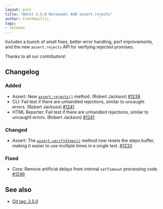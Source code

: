 ```yaml
---
layout: post
title: "QUnit 2.5.0 Released: Add assert.rejects"
author: trentmwillis
tags:
- release
---
```


Includes a bunch of small fixes, better error handling, perf improvements, and the new `assert.rejects` API for verifying rejected promises.

Thanks to all our contributors!

## Changelog

### Added

* Assert: New [`assert.rejects()`](https://qunitjs.com/api/assert/rejects/) method. (Robert Jackson) [#1238](https://github.com/qunitjs/qunit/pull/1238)
* CLI: Fail test if there are unhandled rejections, similar to uncaught errors. (Robert Jackson) [#1241](https://github.com/qunitjs/qunit/pull/1241/)
* HTML Reporter: Fail test if there are unhandled rejections, similar to uncaught errors. (Robert Jackson) [#1241](https://github.com/qunitjs/qunit/pull/1241/)

### Changed

* Assert: The [`assert.verifySteps()`](https://qunitjs.com/api/assert/verifySteps/) method now resets the steps buffer, making it easier to use multiple times in a single test. [#1233](https://github.com/qunitjs/qunit/pull/1233)

### Fixed

* Core: Remove artificial delays from internal `setTimeout` processing code. [#1246](https://github.com/qunitjs/qunit/pull/1246)

## See also

* [Git tag: 2.5.0](https://github.com/qunitjs/qunit/releases/tag/2.5.0)
